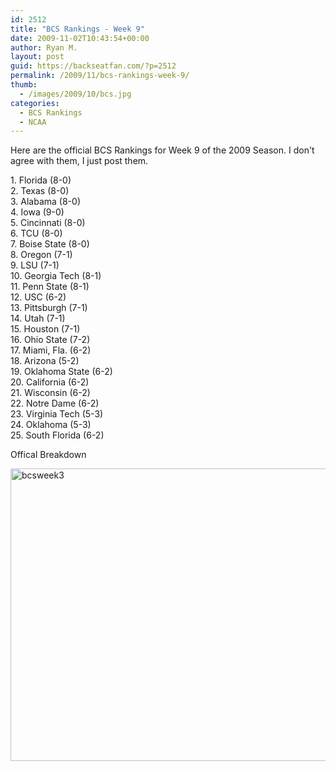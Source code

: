 ```yaml
---
id: 2512
title: "BCS Rankings - Week 9"
date: 2009-11-02T10:43:54+00:00
author: Ryan M.
layout: post
guid: https://backseatfan.com/?p=2512
permalink: /2009/11/bcs-rankings-week-9/
thumb:
  - /images/2009/10/bcs.jpg
categories:
  - BCS Rankings
  - NCAA
---
```


<div class="entry">
  <p>
    Here are the official BCS Rankings for Week 9 of the 2009 Season. I don't agree with them, I just post them.
  </p>

  <p>
    1. Florida (8-0)<br /> 2. Texas (8-0)<br /> 3. Alabama (8-0)<br /> 4. Iowa (9-0)<br /> 5. Cincinnati (8-0)<br /> 6. TCU (8-0)<br /> 7. Boise State (8-0)<br /> 8. Oregon (7-1)<br /> 9. LSU (7-1)<br /> 10. Georgia Tech (8-1)<br /> 11. Penn State (8-1)<br /> 12. USC (6-2)<br /> 13. Pittsburgh (7-1)<br /> 14. Utah (7-1)<br /> 15. Houston (7-1)<br /> 16. Ohio State (7-2)<br /> 17. Miami, Fla. (6-2)<br /> 18. Arizona (5-2)<br /> 19. Oklahoma State (6-2)<br /> 20. California (6-2)<br /> 21. Wisconsin (6-2)<br /> 22. Notre Dame (6-2)<br /> 23. Virginia Tech (5-3)<br /> 24. Oklahoma (5-3)<br /> 25. South Florida (6-2)
  </p>

  <p>
    Offical Breakdown
  </p>

  <p>
    <a href="/images/2009/11/bcsweek3.bmp"><img class="alignnone size-full wp-image-2513" title="bcsweek3" src="/images/2009/11/bcsweek3.bmp" alt="bcsweek3" width="605" height="468" /></a>
  </p>
</div>
